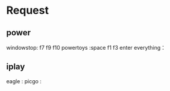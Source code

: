 # Request

## power
windowstop:   f7 f9 f10
powertoys :space f1 f3 enter
everything： 

## iplay
 eagle :
 picgo :


 
